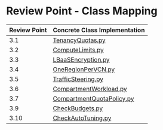 # Review Point - Class Mapping

| Review Point | Concrete Class Implementation                           
|--------------|---------------------------------------------------------
| 3.1          | [TenancyQuotas.py](TenancyQuotas.py) 
| 3.2          | [ComputeLimits.py](ComputeLimits.py)    
| 3.3          | [LBaaSEncryption.py](LBaaSEncryption.py)    
| 3.4          | [OneRegionPerVCN.py](OneRegionPerVCN.py)                                      
| 3.5          | [TrafficSteering.py](TrafficSteering.py)
| 3.6          | [CompartmentWorkload.py](CompartmentWorkload.py)
| 3.7          | [CompartmentQuotaPolicy.py](CompartmentQuotaPolicy.py)
| 3.9          | [CheckBudgets.py](CheckBudgets.py)
| 3.10         | [CheckAutoTuning.py](CheckAutoTuning.py)                                    

